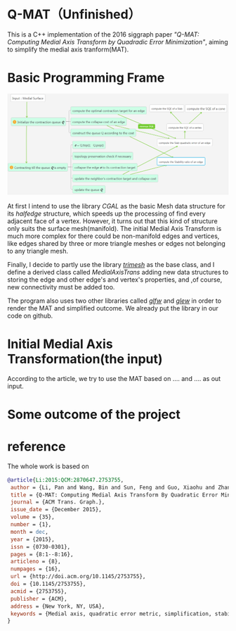 # Q-MAT（Unfinished）
This is a C++ implementation of the 2016 siggraph paper *"Q-MAT: Computing Medial Axis Transform by Quadradic Error Minimization"*, aiming to simplify the medial axis tranform(MAT).



# Basic Programming Frame

![ProgramFrame_eng](https://github.com/chuyiyao/Q-MAT/blob/master/Images/frame_eng.png)

At first I intend to use the library *CGAL* as the basic Mesh data structure for its *halfedge* structure, which speeds up the processing of find every adjacent face of a vertex. However, it turns out that this kind of structure only suits the surface mesh(manifold). The initial Medial Axis Transform is much more complex for there could be non-manifold edges and vertices, like edges shared by three or more triangle meshes or edges not belonging to any triangle mesh. 

Finally, I decide to partly use the library [*trimesh*](http://gfx.cs.princeton.edu/proj/trimesh2/) as the base class, and I define a derived class called *MedialAxisTrans* adding new data structures to storing the edge and other edge's and vertex's properties, and ,of course, new connectivity must be added too.



The program also uses two other libraries called [*glfw*](http://www.glfw.org/)  and [*glew*](http://glew.sourceforge.net/) in order to render the MAT and simplified outcome. We already put the library in our code on github.



# Initial Medial Axis Transformation(the input)

According to the article, we try to use the MAT based on .... and .... as out input.



# Some outcome of the project







# reference

The whole work is based on
```bib
@article{Li:2015:QCM:2870647.2753755,
 author = {Li, Pan and Wang, Bin and Sun, Feng and Guo, Xiaohu and Zhang, Caiming and Wang, Wenping},
 title = {Q-MAT: Computing Medial Axis Transform By Quadratic Error Minimization},
 journal = {ACM Trans. Graph.},
 issue_date = {December 2015},
 volume = {35},
 number = {1},
 month = dec,
 year = {2015},
 issn = {0730-0301},
 pages = {8:1--8:16},
 articleno = {8},
 numpages = {16},
 url = {http://doi.acm.org/10.1145/2753755},
 doi = {10.1145/2753755},
 acmid = {2753755},
 publisher = {ACM},
 address = {New York, NY, USA},
 keywords = {Medial axis, quadratic error metric, simplification, stability ratio, volume approximation},
} 
```
